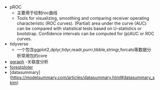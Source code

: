 * pROC
  - 主要用于绘制roc曲线
  - Tools for visualizing, smoothing and comparing receiver operating characteristic (ROC curves). (Partial) area under the curve (AUC) can be compared with statistical tests based on U-statistics or bootstrap. Confidence intervals can be computed for (p)AUC or ROC curves.
* tidyverse
  - 一个包含ggplot2,dplyr,tidyr,readr,purrr,tibble,stringr,forcats等数据分析常用包的core
* [qgraph](https://cran.r-project.org/web/packages/qgraph/index.html)
  -关联度分析
* [forestploter](https://blog.csdn.net/qazplm12_3/article/details/125139420)
* [datasummary] (https://modelsummary.com/articles/datasummary.html#datasummary_skim)

